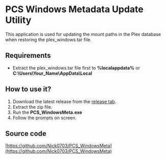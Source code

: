 # PCS Windows Metadata Update Utility

This application is used for updating the mount paths in the Plex database when restoring the plex_windows.tar file.

## Requirements
- Extract the plex_windows.tar file first to **%localappdata%** or **C:\Users\Your_Name\AppData\Local**

## How to use it?
1. Download the latest release from the [release tab](https://github.com/Nick0703/PCS_WinRelease/releases).
2. Extract the zip file.
3. Run the **PCS_WindowsMeta.exe**
4. Follow the prompts on screen.

## Source code

[https://github.com/Nick0703/PCS_WindowsMeta](https://github.com/Nick0703/PCS_WindowsMeta)